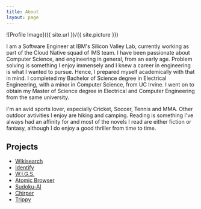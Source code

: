 ```yaml
---
title: About
layout: page
---
```

![Profile Image]({{ site.url }}/{{ site.picture }})

<p>I am a Software Engineer at IBM's Silicon Valley Lab, currently working as part of the Cloud Native squad of IMS team. I have been passionate about Computer Science, and engineering in general, from an early age. Problem solving is something I enjoy immensely and I knew a career in engineering is what I wanted to pursue. Hence, I prepared myself academically with that in mind. I completed my Bachelor of Science degree in Electrical Engineering, with a minor in Computer Science, from UC Irvine. I went on to obtain my Master of Science degree in Electrical and Computer Engineering from the same university.</p>

<p>
I'm an avid sports lover, especially Cricket, Soccer, Tennis and MMA. Other outdoor avtivities I enjoy are hiking and camping. Reading is something I've always had an affinity for and most of the novels I read are either fiction or fantasy, although I do enjoy a good thriller from time to time. 
</p>

<h2>Projects</h2>
<ul>
	<li><a href="https://github.com/asifmahmud/wikisearch">Wikisearch</a></li>
	<li><a href="https://github.com/asifmahmud/identify">Identify</a></li>
	<li><a href="https://github.com/asifmahmud/wigs">W.I.G.S.</a></li>
	<li><a href="https://github.com/asifmahmud/Atomic-Browser">Atomic Browser</a></li>
	<li><a href="https://github.com/asifmahmud/Sudoku-AI">Sudoku-AI</a></li>
	<li><a href="https://github.com/asifmahmud/chirper">Chirper</a></li>
	<li><a href="https://github.com/asifmahmud/trippy">Trippy</a></li>
</ul>